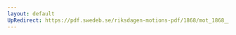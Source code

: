 ```yaml
---
layout: default
UpRedirect: https://pdf.swedeb.se/riksdagen-motions-pdf/1868/mot_1868__fk__00036.pdf
---
```

